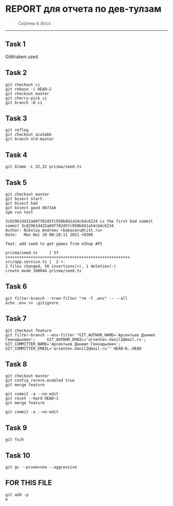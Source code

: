 # REPORT для отчета по дев-тулзам
> Скрины в docs
---
## Task 1
GitKraken used

## Task 2
    git checkout ci
    git rebase -i HEAD~2
    git checkout master
    git cherry-pick ci
    git branch -D ci

## Task 3
    git reflog
    git checkout aca3abb
    git branch old-master

## Task 4
    git blame -L 32,32 prisma/seed.ts

## Task 5
    git checkout master
    git bisect start
    git bisect bad
    git bisect good 8673a6
    npm run test
    
    3c82961d432a69ff82d5fc958b841a54cb4c6234 is the first bad commit
    commit 3c82961d432a69ff82d5fc958b841a54cb4c6234
    Author: Nikolay Andreev <bakasaru@list.ru>
    Date:   Mon Dec 20 00:28:11 2021 +0300
    
    feat: add seed to get games from eShop API
    
    prisma/seed.ts     | 57 ++++++++++++++++++++++++++++++++++++++++++++++++++++++
    src/app.service.ts |  2 +-
    2 files changed, 58 insertions(+), 1 deletion(-)
    create mode 100644 prisma/seed.ts

## Task 6
    git filter-branch --tree-filter "rm -f .env" -- --all
    echo .env >> .gitignore

## Task 7
    git checkout feature
    git filter-branch --env-filter "GIT_AUTHOR_NAME='Арсентьев Даниил Геннадьевич';     GIT_AUTHOR_EMAIL='arsentev.danil2@mail.ru'; GIT_COMMITTER_NAME='Арсентьев Даниил Геннадьевич';     GIT_COMMITTER_EMAIL='arsentev.danil2@mail.ru'" HEAD~6..HEAD

## Task 8
    git checkout master
    git config rerere.enabled true
    git merge feature
    
    git commit -a --no-edit
    git reset --hard HEAD~1
    git merge feature
    
    git commit -a --no-edit

## Task 9
    git fsck

## Task 10
    git gc --prune=now --aggressive

## FOR THIS FILE
    git add -p
    e